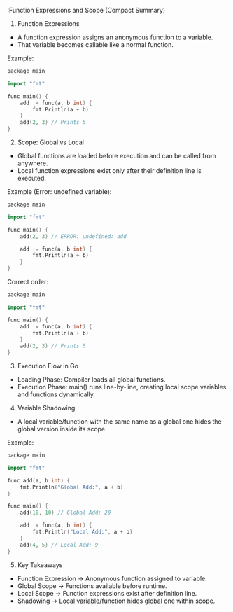 :Function Expressions and Scope (Compact Summary)

1. Function Expressions
- A function expression assigns an anonymous function to a variable.
- That variable becomes callable like a normal function.

Example:
```cpp
package main

import "fmt"

func main() {
    add := func(a, b int) {
        fmt.Println(a + b)
    }
    add(2, 3) // Prints 5
}
```

2. Scope: Global vs Local
- Global functions are loaded before execution and can be called from anywhere.
- Local function expressions exist only after their definition line is executed.

Example (Error: undefined variable):
```cpp
package main

import "fmt"

func main() {
    add(2, 3) // ERROR: undefined: add

    add := func(a, b int) {
        fmt.Println(a + b)
    }
}
```

Correct order:
```cpp
package main

import "fmt"

func main() {
    add := func(a, b int) {
        fmt.Println(a + b)
    }
    add(2, 3) // Prints 5
}
```

3. Execution Flow in Go
- Loading Phase: Compiler loads all global functions.
- Execution Phase: main() runs line-by-line, creating local scope variables and functions dynamically.

4. Variable Shadowing
- A local variable/function with the same name as a global one hides the global version inside its scope.

Example:
```cpp
package main

import "fmt"

func add(a, b int) {
    fmt.Println("Global Add:", a + b)
}

func main() {
    add(10, 10) // Global Add: 20

    add := func(a, b int) {
        fmt.Println("Local Add:", a + b)
    }
    add(4, 5) // Local Add: 9
}
```

5. Key Takeaways

- Function Expression → Anonymous function assigned to variable.
- Global Scope → Functions available before runtime.
- Local Scope → Function expressions exist after definition line.
- Shadowing → Local variable/function hides global one within scope.

